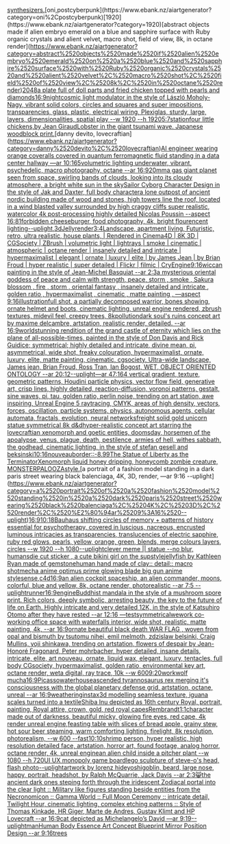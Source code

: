 [synthesizers.](https://www.ebank.nz/aiartgenerator?category=synthesizers.)[oni,postcyberpunk](https://www.ebank.nz/aiartgenerator?category=oni%2Cpostcyberpunk)[1920](https://www.ebank.nz/aiartgenerator?category=1920)[abstract objects made if alien embryo emerald on a blue and sapphire surface with Ruby organic crystals and alient velvet, macro shot, field of view, 8k, in octane render](https://www.ebank.nz/aiartgenerator?category=abstract%2520objects%2520made%2520if%2520alien%2520embryo%2520emerald%2520on%2520a%2520blue%2520and%2520sapphire%2520surface%2520with%2520Ruby%2520organic%2520crystals%2520and%2520alient%2520velvet%2C%2520macro%2520shot%2C%2520field%2520of%2520view%2C%25208k%2C%2520in%2520octane%2520render)[2048](https://www.ebank.nz/aiartgenerator?category=2048)[a plate full of doll parts and fried chicken topped with pearls and diamonds](https://www.ebank.nz/aiartgenerator?category=a%2520plate%2520full%2520of%2520doll%2520parts%2520and%2520fried%2520chicken%2520topped%2520with%2520pearls%2520and%2520diamonds)[16:9](https://www.ebank.nz/aiartgenerator?category=16%3A9)[night](https://www.ebank.nz/aiartgenerator?category=night)[cosmic light modulator in the style of László Moholy-Nagy, vibrant solid colors, circles and squares and super impositions, transparencies, glass, plastic, electrical wiring,  Plexiglas, sturdy, large, layers, dimensionalities, spatial play --w 1920 --h 1920](https://www.ebank.nz/aiartgenerator?category=cosmic%2520light%2520modulator%2520in%2520the%2520style%2520of%2520L%C3%A1szl%C3%B3%2520Moholy-Nagy%2C%2520vibrant%2520solid%2520colors%2C%2520circles%2520and%2520squares%2520and%2520super%2520impositions%2C%2520transparencies%2C%2520glass%2C%2520plastic%2C%2520electrical%2520wiring%2C%2520%2520Plexiglas%2C%2520sturdy%2C%2520large%2C%2520layers%2C%2520dimensionalities%2C%2520spatial%2520play%2520--w%25201920%2520--h%25201920)[5:7](https://www.ebank.nz/aiartgenerator?category=5%3A7)[station](https://www.ebank.nz/aiartgenerator?category=station)[four little chickens,by Jean Giraud](https://www.ebank.nz/aiartgenerator?category=four%2520little%2520chickens%2Cby%2520Jean%2520Giraud)[Lobster in the giant tsunami wave. Japanese woodblock print.](https://www.ebank.nz/aiartgenerator?category=Lobster%2520in%2520the%2520giant%2520tsunami%2520wave.%2520Japanese%2520woodblock%2520print.)[danny devito, lovecraftian](https://www.ebank.nz/aiartgenerator?category=danny%2520devito%2C%2520lovecraftian)[AI engineer wearing orange coveralls covered in quantum ferromagnetic fluid standing in a data center hallway —ar 10:16](https://www.ebank.nz/aiartgenerator?category=AI%2520engineer%2520wearing%2520orange%2520coveralls%2520covered%2520in%2520quantum%2520ferromagnetic%2520fluid%2520standing%2520in%2520a%2520data%2520center%2520hallway%2520%E2%80%94ar%252010%3A16)[5](https://www.ebank.nz/aiartgenerator?category=5)[volumetric lighting underwater, vibrant, psychedelic, macro photography, octane --ar 16:9](https://www.ebank.nz/aiartgenerator?category=volumetric%2520lighting%2520underwater%2C%2520vibrant%2C%2520psychedelic%2C%2520macro%2520photography%2C%2520octane%2520--ar%252016%3A9)[20mm](https://www.ebank.nz/aiartgenerator?category=20mm)[a gas giant planet seen from space, swirling bands of clouds, looking into its cloudy atmosphere, a bright white sun in the sky](https://www.ebank.nz/aiartgenerator?category=a%2520gas%2520giant%2520planet%2520seen%2520from%2520space%2C%2520swirling%2520bands%2520of%2520clouds%2C%2520looking%2520into%2520its%2520cloudy%2520atmosphere%2C%2520a%2520bright%2520white%2520sun%2520in%2520the%2520sky)[Sailor Cyborg Character Design in the style of Jak and Daxter, full body character](https://www.ebank.nz/aiartgenerator?category=Sailor%2520Cyborg%2520Character%2520Design%2520in%2520the%2520style%2520of%2520Jak%2520and%2520Daxter%2C%2520full%2520body%2520character)[a lone outpost of ancient nordic building made of wood and stones, high towers line the roof,  located in a wind blasted valley surrounded by high craggy cliffs super realistic, watercolor 4k post-processing highly detailed Nicolas Poussin  --aspect 16:8](https://www.ebank.nz/aiartgenerator?category=a%2520lone%2520outpost%2520of%2520ancient%2520nordic%2520building%2520made%2520of%2520wood%2520and%2520stones%2C%2520high%2520towers%2520line%2520the%2520roof%2C%2520%2520located%2520in%2520a%2520wind%2520blasted%2520valley%2520surrounded%2520by%2520high%2520craggy%2520cliffs%2520super%2520realistic%2C%2520watercolor%25204k%2520post-processing%2520highly%2520detailed%2520Nicolas%2520Poussin%2520%2520--aspect%252016%3A8)[1](https://www.ebank.nz/aiartgenerator?category=1)[forbidden cheeseburger, food photography, 4k, bright flourencent lighting](https://www.ebank.nz/aiartgenerator?category=forbidden%2520cheeseburger%2C%2520food%2520photography%2C%25204k%2C%2520bright%2520flourencent%2520lighting)[--uplight](https://www.ebank.nz/aiartgenerator?category=--uplight)[,3d](https://www.ebank.nz/aiartgenerator?category=%2C3d)[Jelly](https://www.ebank.nz/aiartgenerator?category=Jelly)[render](https://www.ebank.nz/aiartgenerator?category=render)[3:4](https://www.ebank.nz/aiartgenerator?category=3%3A4)[Landscape, apartment living, Futuristic, retro, ultra realistic, house plants, | Rendered in Cinema4D | 8K 3D | CGSociety | ZBrush | volumetric light | lightrays | smoke | cinematic | atmospheric | octane render | insanely detailed and intricate | hypermaximalist | elegant | ornate | luxury | elite | by James Jean | by Brian Froud | hyper realistic | super detailed | Flickr | filmic | CryEngine](https://www.ebank.nz/aiartgenerator?category=Landscape%2C%2520apartment%2520living%2C%2520Futuristic%2C%2520retro%2C%2520ultra%2520realistic%2C%2520house%2520plants%2C%2520%7C%2520Rendered%2520in%2520Cinema4D%2520%7C%25208K%25203D%2520%7C%2520CGSociety%2520%7C%2520ZBrush%2520%7C%2520volumetric%2520light%2520%7C%2520lightrays%2520%7C%2520smoke%2520%7C%2520cinematic%2520%7C%2520atmospheric%2520%7C%2520octane%2520render%2520%7C%2520insanely%2520detailed%2520and%2520intricate%2520%7C%2520hypermaximalist%2520%7C%2520elegant%2520%7C%2520ornate%2520%7C%2520luxury%2520%7C%2520elite%2520%7C%2520by%2520James%2520Jean%2520%7C%2520by%2520Brian%2520Froud%2520%7C%2520hyper%2520realistic%2520%7C%2520super%2520detailed%2520%7C%2520Flickr%2520%7C%2520filmic%2520%7C%2520CryEngine)[9:16](https://www.ebank.nz/aiartgenerator?category=9%3A16)[wiccan painting in the style of Jean-Michel Basquiat --ar 2:3](https://www.ebank.nz/aiartgenerator?category=wiccan%2520painting%2520in%2520the%2520style%2520of%2520Jean-Michel%2520Basquiat%2520--ar%25202%3A3)[a mysterious oriental goddess of peace and calm with strength, peace, storm , smoke , Sakura blossom , fire , storm ,  oriental fantasy ,  insanely detailed and intricate , golden ratio , hypermaximalist , cinematic , matte painting , —aspect 9:16](https://www.ebank.nz/aiartgenerator?category=a%2520mysterious%2520oriental%2520goddess%2520of%2520peace%2520and%2520calm%2520with%2520strength%2C%2520peace%2C%2520storm%2520%2C%2520smoke%2520%2C%2520Sakura%2520blossom%2520%2C%2520fire%2520%2C%2520storm%2520%2C%2520%2520oriental%2520fantasy%2520%2C%2520%2520insanely%2520detailed%2520and%2520intricate%2520%2C%2520golden%2520ratio%2520%2C%2520hypermaximalist%2520%2C%2520cinematic%2520%2C%2520matte%2520painting%2520%2C%2520%E2%80%94aspect%25209%3A16)[illustration](https://www.ebank.nz/aiartgenerator?category=illustration)[full shot, a partially decomposed warrior, bones showing, ornate helmet and boots, cinematic lighting, unreal engine rendered, zbrush textures, midevil feel, creepy trees, 8k](https://www.ebank.nz/aiartgenerator?category=full%2520shot%2C%2520a%2520partially%2520decomposed%2520warrior%2C%2520bones%2520showing%2C%2520ornate%2520helmet%2520and%2520boots%2C%2520cinematic%2520lighting%2C%2520unreal%2520engine%2520rendered%2C%2520zbrush%2520textures%2C%2520midevil%2520feel%2C%2520creepy%2520trees%2C%25208k)[pollution](https://www.ebank.nz/aiartgenerator?category=pollution)[dark soul's ruins concept art by maxime delcambre, artstation, realistic render, detailed. --ar 16:9](https://www.ebank.nz/aiartgenerator?category=dark%2520soul%27s%2520ruins%2520concept%2520art%2520by%2520maxime%2520delcambre%2C%2520artstation%2C%2520realistic%2520render%2C%2520detailed.%2520--ar%252016%3A9)[world](https://www.ebank.nz/aiartgenerator?category=world)[stunning rendition of the grand castle of eternity which lies on the plane of all-possible-times, painted in the style of Don Davis and Rick Guidice; symmetrical; highly detailed and intricate, divine mean, pi, asymmetrical, wide shot, freaky colouration, hypermaximalist, ornate, luxury, elite, matte painting, cinematic, cgsociety, Ultra-wide landscape, James jean, Brian Froud, Ross Tran, Ian Bogost, WET, OBJECT ORIENTED ONTOLOGY --ar 20:12](https://www.ebank.nz/aiartgenerator?category=stunning%2520rendition%2520of%2520the%2520grand%2520castle%2520of%2520eternity%2520which%2520lies%2520on%2520the%2520plane%2520of%2520all-possible-times%2C%2520painted%2520in%2520the%2520style%2520of%2520Don%2520Davis%2520and%2520Rick%2520Guidice%3B%2520symmetrical%3B%2520highly%2520detailed%2520and%2520intricate%2C%2520divine%2520mean%2C%2520pi%2C%2520asymmetrical%2C%2520wide%2520shot%2C%2520freaky%2520colouration%2C%2520hypermaximalist%2C%2520ornate%2C%2520luxury%2C%2520elite%2C%2520matte%2520painting%2C%2520cinematic%2C%2520cgsociety%2C%2520Ultra-wide%2520landscape%2C%2520James%2520jean%2C%2520Brian%2520Froud%2C%2520Ross%2520Tran%2C%2520Ian%2520Bogost%2C%2520WET%2C%2520OBJECT%2520ORIENTED%2520ONTOLOGY%2520--ar%252020%3A12)[--uplight](https://www.ebank.nz/aiartgenerator?category=--uplight)[—ar 47:164 vertical gradient, texture, geometric patterns, Houdini particle physics, vector flow field, generative art, crisp lines, highly detailed, reaction-diffusion, voronoi patterns, gestalt, sine waves, pi, tau, golden ratio, perlin noise, trending on art station, awe inspiring, Unreal Engine 5 raytracing, CMYK, areas of high density, vectors, forces, oscillation, particle systems, physics, autonomous agents, cellular automata, fractals, evolution, neural networks](https://www.ebank.nz/aiartgenerator?category=%E2%80%94ar%252047%3A164%2520vertical%2520gradient%2C%2520texture%2C%2520geometric%2520patterns%2C%2520Houdini%2520particle%2520physics%2C%2520vector%2520flow%2520field%2C%2520generative%2520art%2C%2520crisp%2520lines%2C%2520highly%2520detailed%2C%2520reaction-diffusion%2C%2520voronoi%2520patterns%2C%2520gestalt%2C%2520sine%2520waves%2C%2520pi%2C%2520tau%2C%2520golden%2520ratio%2C%2520perlin%2520noise%2C%2520trending%2520on%2520art%2520station%2C%2520awe%2520inspiring%2C%2520Unreal%2520Engine%25205%2520raytracing%2C%2520CMYK%2C%2520areas%2520of%2520high%2520density%2C%2520vectors%2C%2520forces%2C%2520oscillation%2C%2520particle%2520systems%2C%2520physics%2C%2520autonomous%2520agents%2C%2520cellular%2520automata%2C%2520fractals%2C%2520evolution%2C%2520neural%2520networks)[freight solid gold unicorn statue symmetrical 8k d&d](https://www.ebank.nz/aiartgenerator?category=freight%2520solid%2520gold%2520unicorn%2520statue%2520symmetrical%25208k%2520d%26d)[hyper-realistic concept art starring the lovecraftian xenomorph and goetic entities, doomsday, horsemen of the apoalypse, venus, plague, death, pestilence,  armies of hell, withes sabbath, the godhead, cinematic lighting, in the style of stefan gesell and beksinski](https://www.ebank.nz/aiartgenerator?category=hyper-realistic%2520concept%2520art%2520starring%2520the%2520lovecraftian%2520xenomorph%2520and%2520goetic%2520entities%2C%2520doomsday%2C%2520horsemen%2520of%2520the%2520apoalypse%2C%2520venus%2C%2520plague%2C%2520death%2C%2520pestilence%2C%2520%2520armies%2520of%2520hell%2C%2520withes%2520sabbath%2C%2520the%2520godhead%2C%2520cinematic%2520lighting%2C%2520in%2520the%2520style%2520of%2520stefan%2520gesell%2520and%2520beksinski)[10:16](https://www.ebank.nz/aiartgenerator?category=10%3A16)[nouveau](https://www.ebank.nz/aiartgenerator?category=nouveau)[border::-8.99](https://www.ebank.nz/aiartgenerator?category=border%3A%3A-8.99)[The Statue of Liberty as the Terminator](https://www.ebank.nz/aiartgenerator?category=The%2520Statue%2520of%2520Liberty%2520as%2520the%2520Terminator)[Xenomorph  liquid honey dripping, honeycomb zombie creature, MONSTERPALOOZA](https://www.ebank.nz/aiartgenerator?category=Xenomorph%2520%2520liquid%2520honey%2520dripping%2C%2520honeycomb%2520zombie%2520creature%2C%2520MONSTERPALOOZA)[style.](https://www.ebank.nz/aiartgenerator?category=style.)[a portrait of a fashion model standing in a dark paris street wearing black balenciaga, 4K, 3D, render, —ar 9:16 --uplight](https://www.ebank.nz/aiartgenerator?category=a%2520portrait%2520of%2520a%2520fashion%2520model%2520standing%2520in%2520a%2520dark%2520paris%2520street%2520wearing%2520black%2520balenciaga%2C%25204K%2C%25203D%2C%2520render%2C%2520%E2%80%94ar%25209%3A16%2520--uplight)[16:9](https://www.ebank.nz/aiartgenerator?category=16%3A9)[10:18](https://www.ebank.nz/aiartgenerator?category=10%3A18)[Bauhaus shifting circles of memory + patterns of history essential for psychotherapy, covered in luscious, nacreous, encrusted luminous intricacies as transparencies, translucencies of electric sapphire, ruby red glows, pearls, yellow, orange, green, blends, merge colours layers, circles  --w 1920 --h 1080](https://www.ebank.nz/aiartgenerator?category=Bauhaus%2520shifting%2520circles%2520of%2520memory%2520%2B%2520patterns%2520of%2520history%2520essential%2520for%2520psychotherapy%2C%2520covered%2520in%2520luscious%2C%2520nacreous%2C%2520encrusted%2520luminous%2520intricacies%2520as%2520transparencies%2C%2520translucencies%2520of%2520electric%2520sapphire%2C%2520ruby%2520red%2520glows%2C%2520pearls%2C%2520yellow%2C%2520orange%2C%2520green%2C%2520blends%2C%2520merge%2520colours%2520layers%2C%2520circles%2520%2520--w%25201920%2520--h%25201080)[--uplight](https://www.ebank.nz/aiartgenerator?category=--uplight)[clever meme || statue --no blur, humans](https://www.ebank.nz/aiartgenerator?category=clever%2520meme%2520%7C%7C%2520statue%2520--no%2520blur%2C%2520humans)[die cut sticker , a cute bikini girl on the sup](https://www.ebank.nz/aiartgenerator?category=die%2520cut%2520sticker%2520%2C%2520a%2520cute%2520bikini%2520girl%2520on%2520the%2520sup)[style](https://www.ebank.nz/aiartgenerator?category=style)[jellyfish by Kathleen Ryan made of gemstone](https://www.ebank.nz/aiartgenerator?category=jellyfish%2520by%2520Kathleen%2520Ryan%2520made%2520of%2520gemstone)[human hand made of clay:: detail:: macro shot](https://www.ebank.nz/aiartgenerator?category=human%2520hand%2520made%2520of%2520clay%3A%3A%2520detail%3A%3A%2520macro%2520shot)[mecha anime optimus prime glowing blade big gun anime style](https://www.ebank.nz/aiartgenerator?category=mecha%2520anime%2520optimus%2520prime%2520glowing%2520blade%2520big%2520gun%2520anime%2520style)[sense,c4d](https://www.ebank.nz/aiartgenerator?category=sense%2Cc4d)[16:9](https://www.ebank.nz/aiartgenerator?category=16%3A9)[an alien cockpit spaceship, an alien commander, moons, colorful, blue and yellow, 8k, octane render, photorealistic --ar 7:5 --uplight](https://www.ebank.nz/aiartgenerator?category=an%2520alien%2520cockpit%2520spaceship%2C%2520an%2520alien%2520commander%2C%2520moons%2C%2520colorful%2C%2520blue%2520and%2520yellow%2C%25208k%2C%2520octane%2520render%2C%2520photorealistic%2520--ar%25207%3A5%2520--uplight)[runner](https://www.ebank.nz/aiartgenerator?category=runner)[16:9](https://www.ebank.nz/aiartgenerator?category=16%3A9)[engine](https://www.ebank.nz/aiartgenerator?category=engine)[Buddhist mandala in the style of a mushroom spore print. Rich colors, deeply symbolic, arresting beauty, the key to the future of life on Earth. Highly intricate and very detailed 12K, in the style of Katsuhiro Otomo after they have rested --ar 12:16 —test](https://www.ebank.nz/aiartgenerator?category=Buddhist%2520mandala%2520in%2520the%2520style%2520of%2520a%2520mushroom%2520spore%2520print.%2520Rich%2520colors%2C%2520deeply%2520symbolic%2C%2520arresting%2520beauty%2C%2520the%2520key%2520to%2520the%2520future%2520of%2520life%2520on%2520Earth.%2520Highly%2520intricate%2520and%2520very%2520detailed%252012K%2C%2520in%2520the%2520style%2520of%2520Katsuhiro%2520Otomo%2520after%2520they%2520have%2520rested%2520--ar%252012%3A16%2520%E2%80%94test)[symmetrical](https://www.ebank.nz/aiartgenerator?category=symmetrical)[wework co-working office space with waterfalls interior, wide shot, realistic, matte painting, 4k, --ar 16:9](https://www.ebank.nz/aiartgenerator?category=wework%2520co-working%2520office%2520space%2520with%2520waterfalls%2520interior%2C%2520wide%2520shot%2C%2520realistic%2C%2520matte%2520painting%2C%25204k%2C%2520--ar%252016%3A9)[ornate beautiful black death WAR FLAG , woven from opal and bismuth by tsutomu nihei, emil melmoth, zdzislaw belsinki, Craig Mullins, yoji shinkawa, trending on artstation, flowers of despair by Jean-Honoré Fragonard, Peter mohrbacher, hyper detailed, insane details, intricate, elite, art nouveau, ornate, liquid wax, elegant, luxury, tentacles, full body CGsociety, hypermaximalist, golden ratio, environmental key art, octane render, weta digital, ray trace, 10k --w 600](https://www.ebank.nz/aiartgenerator?category=ornate%2520beautiful%2520black%2520death%2520WAR%2520FLAG%2520%2C%2520woven%2520from%2520opal%2520and%2520bismuth%2520by%2520tsutomu%2520nihei%2C%2520emil%2520melmoth%2C%2520zdzislaw%2520belsinki%2C%2520Craig%2520Mullins%2C%2520yoji%2520shinkawa%2C%2520trending%2520on%2520artstation%2C%2520flowers%2520of%2520despair%2520by%2520Jean-Honor%C3%A9%2520Fragonard%2C%2520Peter%2520mohrbacher%2C%2520hyper%2520detailed%2C%2520insane%2520details%2C%2520intricate%2C%2520elite%2C%2520art%2520nouveau%2C%2520ornate%2C%2520liquid%2520wax%2C%2520elegant%2C%2520luxury%2C%2520tentacles%2C%2520full%2520body%2520CGsociety%2C%2520hypermaximalist%2C%2520golden%2520ratio%2C%2520environmental%2520key%2520art%2C%2520octane%2520render%2C%2520weta%2520digital%2C%2520ray%2520trace%2C%252010k%2520--w%2520600)[9:20](https://www.ebank.nz/aiartgenerator?category=9%3A20)[work](https://www.ebank.nz/aiartgenerator?category=work)[wolf mucha](https://www.ebank.nz/aiartgenerator?category=wolf%2520mucha)[16:9](https://www.ebank.nz/aiartgenerator?category=16%3A9)[Picasso](https://www.ebank.nz/aiartgenerator?category=Picasso)[waterhouse](https://www.ebank.nz/aiartgenerator?category=waterhouse)[ascended tyrannosaurus rex merging it's consciousness with the global planetary defense grid, artstation, octane, unreal --ar 16:9](https://www.ebank.nz/aiartgenerator?category=ascended%2520tyrannosaurus%2520rex%2520merging%2520it%27s%2520consciousness%2520with%2520the%2520global%2520planetary%2520defense%2520grid%2C%2520artstation%2C%2520octane%2C%2520unreal%2520--ar%252016%3A9)[weathering](https://www.ebank.nz/aiartgenerator?category=weathering)[instax](https://www.ebank.nz/aiartgenerator?category=instax)[3d modelling seamless texture, iguana scales turned into a textile](https://www.ebank.nz/aiartgenerator?category=3d%2520modelling%2520seamless%2520texture%2C%2520iguana%2520scales%2520turned%2520into%2520a%2520textile)[Shiba Inu depicted as 16th century Royal, portrait, painting, Royal attire, crown, gold, red royal capes](https://www.ebank.nz/aiartgenerator?category=Shiba%2520Inu%2520depicted%2520as%252016th%2520century%2520Royal%2C%2520portrait%2C%2520painting%2C%2520Royal%2520attire%2C%2520crown%2C%2520gold%2C%2520red%2520royal%2520capes)[Rembrandt](https://www.ebank.nz/aiartgenerator?category=Rembrandt)[](https://www.ebank.nz/aiartgenerator?category=)[1:1](https://www.ebank.nz/aiartgenerator?category=1%3A1)[character made out of darkness, beautiful micky, glowing fire eyes, red cape, 4k render unreal engine,](https://www.ebank.nz/aiartgenerator?category=character%2520made%2520out%2520of%2520darkness%2C%2520beautiful%2520micky%2C%2520glowing%2520fire%2520eyes%2C%2520red%2520cape%2C%25204k%2520render%2520unreal%2520engine%2C)[feasting table with slices of bread apple, grainy stew, hot sour beer steaming, warm comforting lighting, firelight, 8k resolution, photorealism, --w 600 --fast](https://www.ebank.nz/aiartgenerator?category=feasting%2520table%2520with%2520slices%2520of%2520bread%2520apple%2C%2520grainy%2520stew%2C%2520hot%2520sour%2520beer%2520steaming%2C%2520warm%2520comforting%2520lighting%2C%2520firelight%2C%25208k%2520resolution%2C%2520photorealism%2C%2520--w%2520600%2520--fast)[10:10](https://www.ebank.nz/aiartgenerator?category=10%3A10)[shrimp person, hyper realistic, high resolution detailed face, artstation, horror art, found footage, analog horror, octane render, 4k, unreal engine](https://www.ebank.nz/aiartgenerator?category=shrimp%2520person%2C%2520hyper%2520realistic%2C%2520high%2520resolution%2520detailed%2520face%2C%2520artstation%2C%2520horror%2520art%2C%2520found%2520footage%2C%2520analog%2520horror%2C%2520octane%2520render%2C%25204k%2C%2520unreal%2520engine)[an alien child inside a pitcher plant --w 1080 --h 720](https://www.ebank.nz/aiartgenerator?category=an%2520alien%2520child%2520inside%2520a%2520pitcher%2520plant%2520--w%25201080%2520--h%2520720)[UI UX monopoly game board](https://www.ebank.nz/aiartgenerator?category=UI%2520UX%2520monopoly%2520game%2520board)[lego sculpture of steve-o's head, flash photo](https://www.ebank.nz/aiartgenerator?category=lego%2520sculpture%2520of%2520steve-o%27s%2520head%2C%2520flash%2520photo)[--uplight](https://www.ebank.nz/aiartgenerator?category=--uplight)[artwork by lorenz hideyoshi](https://www.ebank.nz/aiartgenerator?category=artwork%2520by%2520lorenz%2520hideyoshi)[goblin, beard, large nose, happy, portrait, headshot, by  Ralph McQuarrie, Jack Davis --ar 2:3](https://www.ebank.nz/aiartgenerator?category=goblin%2C%2520beard%2C%2520large%2520nose%2C%2520happy%2C%2520portrait%2C%2520headshot%2C%2520by%2520%2520Ralph%2520McQuarrie%2C%2520Jack%2520Davis%2520--ar%25202%3A3)[😸](https://www.ebank.nz/aiartgenerator?category=%F0%9F%98%B8)[the ancient dark ones steping forth through the iridescent Zodiacal portal into the clear light :: Military like figures standing beside entities from the Necronomicon :: Gamma World :: Full Moon Ceremony :: intricate detail, Twilight Hour, cinematic lighting, complex etching patterns :: Style of Thomas Kinkade, HR Giger, Marte de Andres, Gustav Klimt and HP Lovecraft --ar 16:9](https://www.ebank.nz/aiartgenerator?category=the%2520ancient%2520dark%2520ones%2520steping%2520forth%2520through%2520the%2520iridescent%2520Zodiacal%2520portal%2520into%2520the%2520clear%2520light%2520%3A%3A%2520Military%2520like%2520figures%2520standing%2520beside%2520entities%2520from%2520the%2520Necronomicon%2520%3A%3A%2520Gamma%2520World%2520%3A%3A%2520Full%2520Moon%2520Ceremony%2520%3A%3A%2520intricate%2520detail%2C%2520Twilight%2520Hour%2C%2520cinematic%2520lighting%2C%2520complex%2520etching%2520patterns%2520%3A%3A%2520Style%2520of%2520Thomas%2520Kinkade%2C%2520HR%2520Giger%2C%2520Marte%2520de%2520Andres%2C%2520Gustav%2520Klimt%2520and%2520HP%2520Lovecraft%2520--ar%252016%3A9)[cat depicted as Michelangelo’s David —ar 9:19](https://www.ebank.nz/aiartgenerator?category=cat%2520depicted%2520as%2520Michelangelo%E2%80%99s%2520David%2520%E2%80%94ar%25209%3A19)[--uplight](https://www.ebank.nz/aiartgenerator?category=--uplight)[man](https://www.ebank.nz/aiartgenerator?category=man)[Human Body Essence Art Concept Blueprint Mirror Position Design --ar 9:16](https://www.ebank.nz/aiartgenerator?category=Human%2520Body%2520Essence%2520Art%2520Concept%2520Blueprint%2520Mirror%2520Position%2520Design%2520--ar%25209%3A16)[trees](https://www.ebank.nz/aiartgenerator?category=trees)